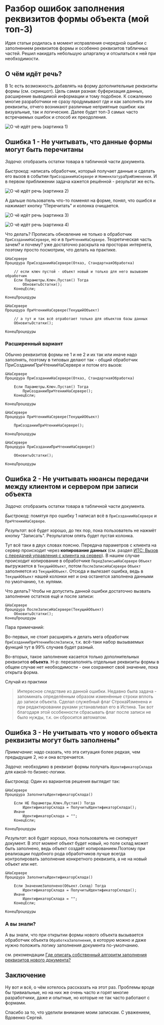 # Разбор ошибок заполнения реквизитов формы объекта (мой топ-3)

Идея статьи родилась в момент исправления очередной ошибки с заполнением реквизитов формы и особенно реквизитов табличных частей. Решил накидать небольшую шпаргалку и отсылаться к ней при необходимости.

## О чём идёт речь?

В 1с есть возможность добавлять на форму дополнительные реквизиты формы (см. скриншот). Цель самая разная: буферизация данных, расширение выводимой информации и тому подобное. К сожалению многие разработчики не сразу продумывают где и как заполнять эти реквизиты, отчего возникают различные неприятные ошибки: как визуальные, так и логические. Далее будет топ-3 самых часто встречаемых ошибок и способ их преодоления.

![О чё идёт речь (картинка 1)](../../images/2022/004-00001.png)

## Ошибка 1 - Не учитывать, что данные формы могут быть перечитаны

*Задача*: отобразить остатки товара в табличной части документа.

*Быстрокод*: написать обработчик, который получает данные и сделать его вызов в событии `ПриСозданииНаСервере` и `НоменклатураПриИзменении`. И в первом приближении задача кажется решённой - результат же есть.

![О чё идёт речь (картинка 2)](../../images/2022/004-00002.png)

А дальше пользователь что-то поменял на форме, понял, что ошибся и нажимает кнопку "Перечитать" и колонка очищается.

![О чё идёт речь (картинка 3)](../../images/2022/004-00003.png)

![О чё идёт речь (картинка 4)](../../images/2022/004-00004.png)

Что делать? Прописать обновление не только в обработчик `ПриСозданииНаСервере`, но и в `ПриЧтенииНаСервере`. Теоретическая часть зачем? и почему? уже достаточно раскрыта на просторах интернета, поэтому просто посмотрим, что делать на практике.

```bsl
&НаСервере
Процедура ПриСозданииНаСервере(Отказ, СтандартнаяОбработка)

    // если ключ пустой - объект новый и только для него вызываем обработчик 
    Если Параметры.Ключ.Пустая() Тогда
        ОбновитьОстатки();
    КонецЕсли;

КонецПроцедуры

&НаСервере
Процедура ПриЧтенииНаСервере(ТекущийОбъект)

    // а тут и так всё отработает только для объектов базы данных
    ОбновитьОстатки();

КонецПроцедуры
```

### Расширенный вариант

 Обычно реквизитов формы не 1 и не 2 и их так или иначе надо заполнять, поэтому в типовых делают так - общий обработчик ПриСозданииПриЧтенииНаСервере и потом его вызов:

```bsl
&НаСервере
Процедура ПриСозданииНаСервере(Отказ, СтандартнаяОбработка)

    Если Параметры.Ключ.Пустая() Тогда
        ПриСозданииПриЧтенииНаСервере();
    КонецЕсли;

КонецПроцедуры

&НаСервере
Процедура ПриЧтенииНаСервере(ТекущийОбъект)

    ПриСозданииПриЧтенииНаСервере();

КонецПроцедуры

&НаСервере
Процедура ПриСозданииПриЧтенииНаСервере()

    ОбновитьОстатки();

КонецПроцедуры
```

## Ошибка 2 - Не учитывать нюансы передачи между клиентом и сервером при записи объекта

*Задача*: отобразить остатки товара в табличной части документа.

*Быстрокод*: помятуя про ошибку 1 написал всё в `ПриСозданииНаСервере` и `ПриЧтенииНаСервере`.

*Результат*: всё будет хорошо, до тех пор, пока пользователь не нажмёт кнопку "Записать". Результатом опять будет пустая колонка.

Тут всё таки в двух словах поясню. Передача параметров с клиента на сервер происходит через **копирование данных** (см. раздел [ИТС: Вызов с передачей управления с клиента на сервер](https://its.1c.ru/db/v8321doc#bookmark:dev:TI000000153)). В нашем случае происходит копирование в обработчике `ПередЗаписьюНаСервере` `Объект` выгружается в `ТекущийОбъект`, потом `ПослеЗаписиНаСервере` `Объект` заполняется из `ТекущийОбъект`. Отсюда и вылезает ошибка, ведь в `ТекущийОбъект` нашей колонки нет и она останется заполнена данными по умолчанию, т.е. нулями.

Что делать? Чтобы не допустить данной ошибки достаточно вызвать заполнение остатков ещё и после записи:

```bsl
&НаСервере
Процедура ПослеЗаписиНаСервере(ТекущийОбъект)
    ОбновитьОстатки();
КонецПроцедуры
```

Пара примечаний:

Во-первых, не стоит расширять и делать мега обработчик `ПриСозданииПриЧтенииПослеЗаписи`, т.к. всё-таки набор вызываемых функций тут в 99% случаев будет разный.

Во-вторых, такое заполнение касается только дополнительных реквизитов **объекта**. Н-р: перезаполнять отдельные реквизиты формы в общем случае нет необходимости - они сохраняют своё значение, пока открыта форма.

Случай из практики

> Интересное следствие из данной ошибки. Недавно была задача - запоминать определённым образом изменённые строки вплоть до записи объекта. Сделал служебный флаг СтрокаИзменена и при редактировании руками устанавливал его в Истина. Так вот благодаря этой особенности сбрасывать флаг после записи не было нужды, т.к. он сбросится автоматом.

## Ошибка 3 - Не учитывать что у нового объекта реквизиты могут быть заполнены*

*Примечание*: надо сказать, что эта ситуация более редкая, чем предыдущие 2, но и она встречается.

*Задача*: необходимо в реквизит формы получать `ИдентификаторСклада` для какой-то бизнес-логики.

*Быстрокод*: Один из вариантов решения выглядит так:

```bsl
&НаСервере
Процедура ЗаполнитьИдентификаторСклада()

    Если НЕ Параметры.Ключ.Пустая() Тогда
        ИдентификаторСклада = ПолучитьИдентификаторСклада();
    Иначе
        ИдентификаторСклада = "";
    КонецЕсли;

КонецПроцедуры
```

*Результат*: всё будет хорошо, пока пользователь не скопирует документ. В этот момент объект будет новый, но поле склад может быть заполнено, ведь объект создаёт копированием.Поэтому при реализации подобного рода обработчиков лучше всегда контролировать заполнение конкретного реквизита, а не на новый объект или нет.

```bsl
&НаСервере
Процедура ЗаполнитьИдентификаторСклада()

    Если ЗначениеЗаполнено(Объект.Склад) Тогда
        ИдентификаторСклада = ПолучитьИдентификаторСклада();
    Иначе
        ИдентификаторСклада = "";
    КонецЕсли;

КонецПроцедуры
```

### А вы знали?

А вы знали, что при открытии формы нового объекта вызывается обработчик объекта `ОбработкаЗаполнения`, в которую можно и даже нужно положить логику заполнения документа по-умолчанию.

см. рекомендации [Где описать собственный алгоритм заполнения реквизитов нового документа?](https://its.1c.ru/db/metod8dev/content/4149/hdoc)

## Заключение

Ну вот и всё, о чём хотелось рассказать на этот раз. Проблемы вроде бы тривиальные, но на них же очень часто и горят многие разработчики, даже и опытные, но которые не так часто работают с формами.

Спасибо за то, что уделили внимание моим запискам. С уважением, Вдовенко Сергей.
